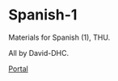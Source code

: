 # Spanish-1
Materials for Spanish (1), THU.

All by David-DHC.

[Portal](https://david-dhc.github.io/Spanish-1)
